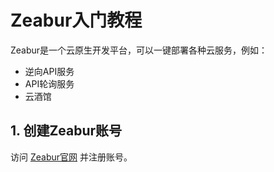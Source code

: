 # Zeabur入门教程

Zeabur是一个云原生开发平台，可以一键部署各种云服务，例如：
- 逆向API服务
- API轮询服务
- 云酒馆

## 1. 创建Zeabur账号
访问 [Zeabur官网](https://zeabur.com) 并注册账号。

